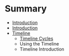 # Summary

* [Introduction](README.md)
* [Introduction](introduction.md)
* [Timeline](timeline/timeline.md)
   * [Timeline Cycles](timeline/timeline_cycles.md)
   * Using the Timeline
   * Timeline Introduction

